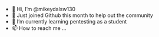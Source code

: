 - 👋 Hi, I’m @mikeydalsw130
- 👀 Just joined Github this month to help out the community
- 🌱 I’m currently learning pentesting as a student
- 📫 How to reach me ...

<!---
mikeydalsw130/mikeydalsw130 is a ✨ special ✨ repository because its `README.md` (this file) appears on your GitHub profile.
You can click the Preview link to take a look at your changes.
--->
